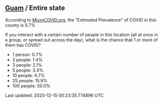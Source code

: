 
## [Guam](/united-states/guam) / Entire state

According to [MicroCOVID.org](http://microcovid.org),
the "Estimated Prevalence" of COVID in this county is 0.7%

If you interact with a certain number of people in this location
(all at once in a group, or spread out across the day), what is the chance that
1 or more of them has COVID?

- 1 person: 0.7%
- 2 people: 1.4%
- 3 people: 2.1%
- 5 people: 3.4%
- 10 people: 6.7%
- 25 people: 15.9%
- 100 people: 50.0%

Last updated: 2020-12-15 00:23:35.774896 UTC
